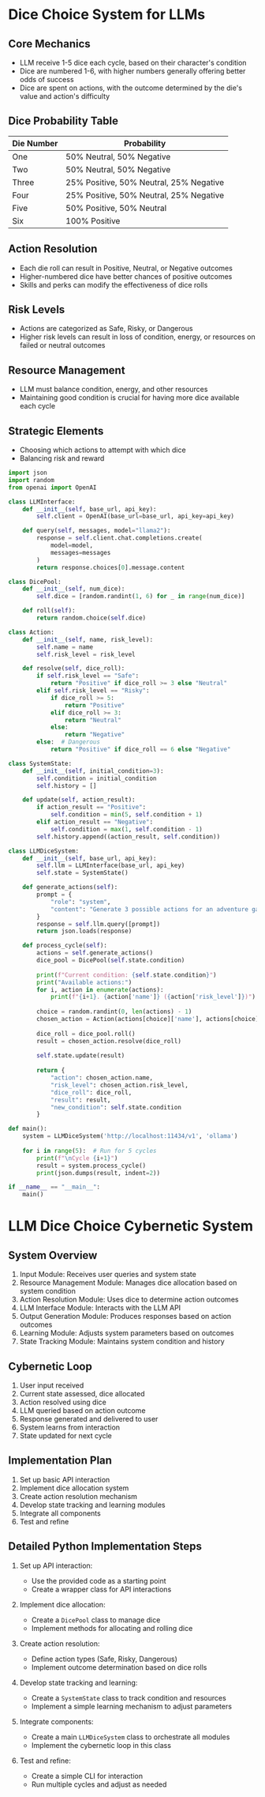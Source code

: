# Dice Choice System for LLMs

## Core Mechanics
- LLM receive 1-5 dice each cycle, based on their character's condition
- Dice are numbered 1-6, with higher numbers generally offering better odds of success
- Dice are spent on actions, with the outcome determined by the die's value and action's difficulty

## Dice Probability Table
| Die Number | Probability                             |
|------------|-----------------------------------------|
| One        | 50% Neutral, 50% Negative               |
| Two        | 50% Neutral, 50% Negative               |
| Three      | 25% Positive, 50% Neutral, 25% Negative |
| Four       | 25% Positive, 50% Neutral, 25% Negative |
| Five       | 50% Positive, 50% Neutral               |
| Six        | 100% Positive                           |

## Action Resolution
- Each die roll can result in Positive, Neutral, or Negative outcomes
- Higher-numbered dice have better chances of positive outcomes
- Skills and perks can modify the effectiveness of dice rolls

## Risk Levels
- Actions are categorized as Safe, Risky, or Dangerous
- Higher risk levels can result in loss of condition, energy, or resources on failed or neutral outcomes

## Resource Management
- LLM must balance condition, energy, and other resources
- Maintaining good condition is crucial for having more dice available each cycle

## Strategic Elements
- Choosing which actions to attempt with which dice
- Balancing risk and reward

```python
import json
import random
from openai import OpenAI

class LLMInterface:
    def __init__(self, base_url, api_key):
        self.client = OpenAI(base_url=base_url, api_key=api_key)

    def query(self, messages, model="llama2"):
        response = self.client.chat.completions.create(
            model=model,
            messages=messages
        )
        return response.choices[0].message.content

class DicePool:
    def __init__(self, num_dice):
        self.dice = [random.randint(1, 6) for _ in range(num_dice)]

    def roll(self):
        return random.choice(self.dice)

class Action:
    def __init__(self, name, risk_level):
        self.name = name
        self.risk_level = risk_level

    def resolve(self, dice_roll):
        if self.risk_level == "Safe":
            return "Positive" if dice_roll >= 3 else "Neutral"
        elif self.risk_level == "Risky":
            if dice_roll >= 5:
                return "Positive"
            elif dice_roll >= 3:
                return "Neutral"
            else:
                return "Negative"
        else:  # Dangerous
            return "Positive" if dice_roll == 6 else "Negative"

class SystemState:
    def __init__(self, initial_condition=3):
        self.condition = initial_condition
        self.history = []

    def update(self, action_result):
        if action_result == "Positive":
            self.condition = min(5, self.condition + 1)
        elif action_result == "Negative":
            self.condition = max(1, self.condition - 1)
        self.history.append((action_result, self.condition))

class LLMDiceSystem:
    def __init__(self, base_url, api_key):
        self.llm = LLMInterface(base_url, api_key)
        self.state = SystemState()

    def generate_actions(self):
        prompt = {
            "role": "system",
            "content": "Generate 3 possible actions for an adventure game. Each action should have a name and a risk level (Safe, Risky, or Dangerous). Provide the output as a JSON array."
        }
        response = self.llm.query([prompt])
        return json.loads(response)

    def process_cycle(self):
        actions = self.generate_actions()
        dice_pool = DicePool(self.state.condition)
        
        print(f"Current condition: {self.state.condition}")
        print("Available actions:")
        for i, action in enumerate(actions):
            print(f"{i+1}. {action['name']} ({action['risk_level']})")
        
        choice = random.randint(0, len(actions) - 1)
        chosen_action = Action(actions[choice]['name'], actions[choice]['risk_level'])
        
        dice_roll = dice_pool.roll()
        result = chosen_action.resolve(dice_roll)
        
        self.state.update(result)
        
        return {
            "action": chosen_action.name,
            "risk_level": chosen_action.risk_level,
            "dice_roll": dice_roll,
            "result": result,
            "new_condition": self.state.condition
        }

def main():
    system = LLMDiceSystem('http://localhost:11434/v1', 'ollama')
    
    for i in range(5):  # Run for 5 cycles
        print(f"\nCycle {i+1}")
        result = system.process_cycle()
        print(json.dumps(result, indent=2))

if __name__ == "__main__":
    main()
```

# LLM Dice Choice Cybernetic System

## System Overview

1. Input Module: Receives user queries and system state
2. Resource Management Module: Manages dice allocation based on system condition
3. Action Resolution Module: Uses dice to determine action outcomes
4. LLM Interface Module: Interacts with the LLM API
5. Output Generation Module: Produces responses based on action outcomes
6. Learning Module: Adjusts system parameters based on outcomes
7. State Tracking Module: Maintains system condition and history

## Cybernetic Loop

1. User input received
2. Current state assessed, dice allocated
3. Action resolved using dice
4. LLM queried based on action outcome
5. Response generated and delivered to user
6. System learns from interaction
7. State updated for next cycle

## Implementation Plan

1. Set up basic API interaction
2. Implement dice allocation system
3. Create action resolution mechanism
4. Develop state tracking and learning modules
5. Integrate all components
6. Test and refine

## Detailed Python Implementation Steps

1. Set up API interaction:
   - Use the provided code as a starting point
   - Create a wrapper class for API interactions

2. Implement dice allocation:
   - Create a `DicePool` class to manage dice
   - Implement methods for allocating and rolling dice

3. Create action resolution:
   - Define action types (Safe, Risky, Dangerous)
   - Implement outcome determination based on dice rolls

4. Develop state tracking and learning:
   - Create a `SystemState` class to track condition and resources
   - Implement a simple learning mechanism to adjust parameters

5. Integrate components:
   - Create a main `LLMDiceSystem` class to orchestrate all modules
   - Implement the cybernetic loop in this class

6. Test and refine:
   - Create a simple CLI for interaction
   - Run multiple cycles and adjust as needed
